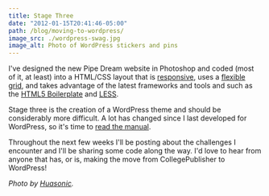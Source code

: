 ```yaml
---
title: Stage Three
date: "2012-01-15T20:41:46-05:00"
path: /blog/moving-to-wordpress/
image_src: ./wordpress-swag.jpg
image_alt: Photo of WordPress stickers and pins
---
```


I've designed the new Pipe Dream website in Photoshop and coded (most of it, at least) into a HTML/CSS layout that is [responsive](/blog/bupipedream-on-ipad/), uses a [flexible grid](/blog/less-css-grid/), and takes advantage of the latest frameworks and tools and such as the [HTML5 Boilerplate](http://html5boilerplate.com/) and [LESS](http://lesscss.org/).

Stage three is the creation of a WordPress theme and should be considerably more difficult. A lot has changed since I last developed for WordPress, so it's time to [read the manual](http://codex.wordpress.org/).

Throughout the next few weeks I'll be posting about the challenges I encounter and I'll be sharing some code along the way. I'd love to hear from anyone that has, or is, making the move from CollegePublisher to WordPress!

_Photo by [Huasonic](http://www.flickr.com/photos/huasonic/3008912290/)._
